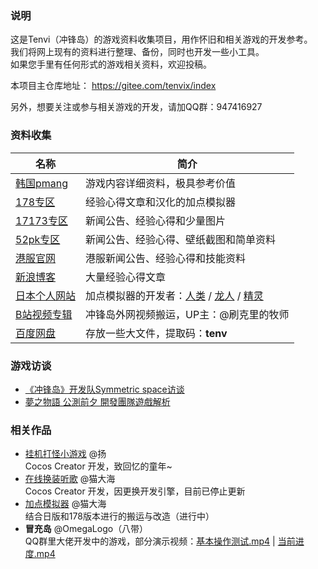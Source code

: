 ### 说明

这是Tenvi（冲锋岛）的游戏资料收集项目，用作怀旧和相关游戏的开发参考。  
我们将网上现有的资料进行整理、备份，同时也开发一些小工具。  
如果您手里有任何形式的游戏相关资料，欢迎投稿。  

本项目主仓库地址： https://gitee.com/tenvix/index

另外，想要关注或参与相关游戏的开发，请加QQ群：947416927  

### 资料收集

| 名称 | 简介 |
| -- | -- |
| [韩国pmang](http://file.pmang.com/images/pmang/tenvi/ob/guide/guide.html) | 游戏内容详细资料，极具参考价值 |
| [178专区](http://cfd.178.com/) | 经验心得文章和汉化的加点模拟器 |
| [17173专区](http://cfd.17173.com/) | 新闻公告、经验心得和少量图片 |
| [52pk专区](https://cfd.52pk.com/) | 新闻公告、经验心得、壁纸截图和简单资料 |
| [港服官网](http://tenvi.hehagame.com/) | 港服新闻公告、经验心得和技能资料 |
| [新浪博客](http://blog.sina.com.cn/chongfengdao) | 大量经验心得文章 |
| [日本个人网站](http://www.e-douguya.com/tenvi/) | 加点模拟器的开发者：[人类](http://www.e-douguya.com/tenvi/sim/a/index.php) / [龙人](http://www.e-douguya.com/tenvi/sim/s/index.php) / [精灵](http://www.e-douguya.com/tenvi/sim/t/index.php)   |
| [B站视频专辑](https://www.bilibili.com/video/BV1dE411o7mS?from=search&seid=2943292815656029098)   | 冲锋岛外网视频搬运，UP主：@刷克里的牧师 |
| [百度网盘](https://pan.baidu.com/s/19vf4gf3X9UJ7WLN7Vs_WXg) | 存放一些大文件，提取码：**tenv** |

### 游戏访谈
- [《冲锋岛》开发队Symmetric space访谈](http://news.17173.com/content/2008-12-11/20081211114236163,1.shtml)
- [夢之物語 公測前夕 開發團隊遊戲解析](http://tenvi.hehagame.com/ShowArt.php?id=97202)

### 相关作品
- [挂机打怪小游戏](http://675922469.xyz) @扬  
  Cocos Creator 开发，致回忆的童年~
- [在线换装听歌](http://meow42.gitee.io/tenvix-cocos) @猫大海  
  Cocos Creator 开发，因更换开发引擎，目前已停止更新
- [加点模拟器](http://meow42.gitee.io/tenvi-skill-box) @猫大海  
  结合日版和178版本进行的搬运与改造（进行中）
- **冒充岛** @OmegaLogo（八带）  
  QQ群里大佬开发中的游戏，部分演示视频：[基本操作测试.mp4](http://tenvi.meow42.cn/video/8d/20201207%E5%9F%BA%E6%9C%AC%E6%93%8D%E4%BD%9C%E6%B5%8B%E8%AF%95.mp4) | [当前进度.mp4](http://tenvi.meow42.cn/video/8d/20201209%E5%BD%93%E5%89%8D%E8%BF%9B%E5%BA%A6.mp4)